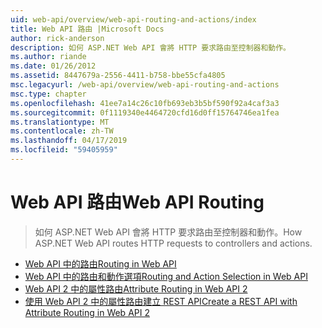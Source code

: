 ```yaml
---
uid: web-api/overview/web-api-routing-and-actions/index
title: Web API 路由 |Microsoft Docs
author: rick-anderson
description: 如何 ASP.NET Web API 會將 HTTP 要求路由至控制器和動作。
ms.author: riande
ms.date: 01/26/2012
ms.assetid: 8447679a-2556-4411-b758-bbe55cfa4805
msc.legacyurl: /web-api/overview/web-api-routing-and-actions
msc.type: chapter
ms.openlocfilehash: 41ee7a14c26c10fb693eb3b5bf590f92a4caf3a3
ms.sourcegitcommit: 0f1119340e4464720cfd16d0ff15764746ea1fea
ms.translationtype: MT
ms.contentlocale: zh-TW
ms.lasthandoff: 04/17/2019
ms.locfileid: "59405959"
---
```

# <a name="web-api-routing"></a><span data-ttu-id="fd60d-103">Web API 路由</span><span class="sxs-lookup"><span data-stu-id="fd60d-103">Web API Routing</span></span>

> <span data-ttu-id="fd60d-104">如何 ASP.NET Web API 會將 HTTP 要求路由至控制器和動作。</span><span class="sxs-lookup"><span data-stu-id="fd60d-104">How ASP.NET Web API routes HTTP requests to controllers and actions.</span></span>


- [<span data-ttu-id="fd60d-105">Web API 中的路由</span><span class="sxs-lookup"><span data-stu-id="fd60d-105">Routing in Web API</span></span>](routing-in-aspnet-web-api.md)
- [<span data-ttu-id="fd60d-106">Web API 中的路由和動作選項</span><span class="sxs-lookup"><span data-stu-id="fd60d-106">Routing and Action Selection in Web API</span></span>](routing-and-action-selection.md)
- [<span data-ttu-id="fd60d-107">Web API 2 中的屬性路由</span><span class="sxs-lookup"><span data-stu-id="fd60d-107">Attribute Routing in Web API 2</span></span>](attribute-routing-in-web-api-2.md)
- [<span data-ttu-id="fd60d-108">使用 Web API 2 中的屬性路由建立 REST API</span><span class="sxs-lookup"><span data-stu-id="fd60d-108">Create a REST API with Attribute Routing in Web API 2</span></span>](create-a-rest-api-with-attribute-routing.md)
